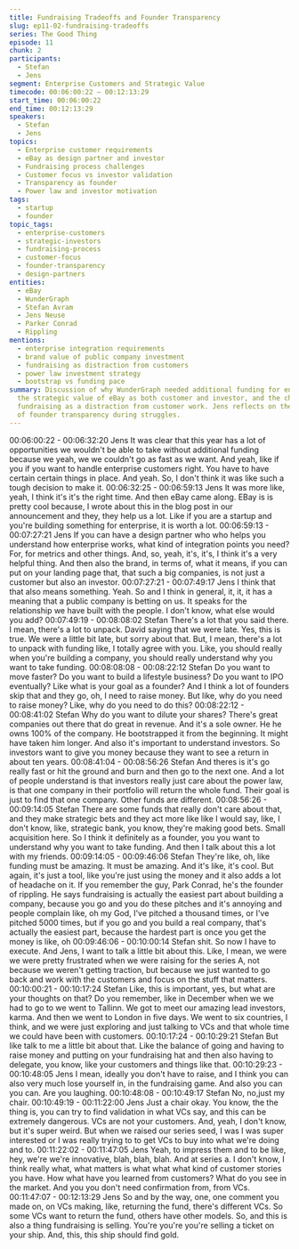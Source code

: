 ```yaml
---
title: Fundraising Tradeoffs and Founder Transparency
slug: ep11-02-fundraising-tradeoffs
series: The Good Thing
episode: 11
chunk: 2
participants:
  - Stefan
  - Jens
segment: Enterprise Customers and Strategic Value
timecode: 00:06:00:22 – 00:12:13:29
start_time: 00:06:00:22
end_time: 00:12:13:29
speakers:
  - Stefan
  - Jens
topics:
  - Enterprise customer requirements
  - eBay as design partner and investor
  - Fundraising process challenges
  - Customer focus vs investor validation
  - Transparency as founder
  - Power law and investor motivation
tags:
  - startup
  - founder
topic_tags:
  - enterprise-customers
  - strategic-investors
  - fundraising-process
  - customer-focus
  - founder-transparency
  - design-partners
entities:
  - eBay
  - WunderGraph
  - Stefan Avram
  - Jens Neuse
  - Parker Conrad
  - Rippling
mentions:
  - enterprise integration requirements
  - brand value of public company investment
  - fundraising as distraction from customers
  - power law investment strategy
  - bootstrap vs funding pace
summary: Discussion of why WunderGraph needed additional funding for enterprise customers,
  the strategic value of eBay as both customer and investor, and the challenges of
  fundraising as a distraction from customer work. Jens reflects on the difficulty
  of founder transparency during struggles.
---
```


00:06:00:22 - 00:06:32:20
Jens
It was clear that this year has a lot of opportunities we wouldn't be able to take without
additional funding because we yeah, we we couldn't go as fast as we want. And yeah, like if you
if you want to handle enterprise customers right. You have to have certain certain things in
place. And yeah. So, I don't think it was like such a tough decision to make it.
00:06:32:25 - 00:06:59:13
Jens
It was more like, yeah, I think it's it's the right time. And then eBay came along. EBay is is pretty
cool because, I wrote about this in the blog post in our announcement and they, they help us a
lot. Like if you are a startup and you're building something for enterprise, it is worth a lot.
00:06:59:13 - 00:07:27:21
Jens
If you can have a design partner who who helps you understand how enterprise works, what
kind of integration points you need? For, for metrics and other things. And, so, yeah, it's, it's, I
think it's a very helpful thing. And then also the brand, in terms of, what it means, if you can put
on your landing page that, that such a big companies, is not just a customer but also an
investor.
00:07:27:21 - 00:07:49:17
Jens
I think that that also means something. Yeah. So and I think in general, it, it, it has a meaning
that a public company is betting on us. It speaks for the relationship we have built with the
people. I don't know, what else would you add?
00:07:49:19 - 00:08:08:02
Stefan
There's a lot that you said there. I mean, there's a lot to unpack. David saying that we were late.
Yes, this is true. We were a little bit late, but sorry about that. But, I mean, there's a lot to unpack
with funding like, I totally agree with you. Like, you should really when you're building a
company, you should really understand why you want to take funding.
00:08:08:08 - 00:08:22:12
Stefan
Do you want to move faster? Do you want to build a lifestyle business? Do you want to IPO
eventually? Like what is your goal as a founder? And I think a lot of founders skip that and they
go, oh, I need to raise money. But like, why do you need to raise money? Like, why do you need
to do this?
00:08:22:12 - 00:08:41:02
Stefan
Why do you want to dilute your shares? There's great companies out there that do great in
revenue. And it's a sole owner. He he owns 100% of the company. He bootstrapped it from the
beginning. It might have taken him longer. And also it's important to understand investors. So
investors want to give you money because they want to see a return in about ten years.
00:08:41:04 - 00:08:56:26
Stefan
And theres is it's go really fast or hit the ground and burn and then go to the next one. And a lot
of people understand is that investors really just care about the power law, is that one company
in their portfolio will return the whole fund. Their goal is just to find that one company. Other
funds are different.
00:08:56:26 - 00:09:14:05
Stefan
There are some funds that really don't care about that, and they make strategic bets and they
act more like like I would say, like, I don't know, like, strategic bank, you know, they're making
good bets. Small acquisition here. So I think it definitely as a founder, you you want to
understand why you want to take funding. And then I talk about this a lot with my friends.
00:09:14:05 - 00:09:46:06
Stefan
They're like, oh, like funding must be amazing. It must be amazing. And it's like, it's cool. But
again, it's just a tool, like you're just using the money and it also adds a lot of headache on it. If
you remember the guy, Park Conrad, he's the founder of rippling. He says fundraising is actually
the easiest part about building a company, because you go and you do these pitches and it's
annoying and people complain like, oh my God, I've pitched a thousand times, or I've pitched
5000 times, but if you go and you build a real company, that's actually the easiest part, because
the hardest part is once you get the money is like, oh
00:09:46:06 - 00:10:00:14
Stefan
shit. So now I have to execute. And Jens, I want to talk a little bit about this. Like, I mean, we
were we were pretty frustrated when we were raising for the series A, not because we weren't
getting traction, but because we just wanted to go back and work with the customers and focus
on the stuff that matters.
00:10:00:21 - 00:10:17:24
Stefan
Like, this is important, yes, but what are your thoughts on that? Do you remember, like in
December when we we had to go to we went to Tallinn. We got to meet our amazing lead
investors, karma. And then we went to London in five days. We went to six countries, I think,
and we were just exploring and just talking to VCs and that whole time we could have been with
customers.
00:10:17:24 - 00:10:29:21
Stefan
But like talk to me a little bit about that. Like the balance of going and having to raise money and
putting on your fundraising hat and then also having to delegate, you know, like your customers
and things like that.
00:10:29:23 - 00:10:48:05
Jens
I mean, ideally you don't have to raise, and I think you can also very much lose yourself in, in
the fundraising game. And also you can you can. Are you laughing.
00:10:48:08 - 00:10:49:17
Stefan
No, no,just my chair.
00:10:49:19 - 00:11:22:00
Jens
Just a chair okay. You know, the the thing is, you can try to find validation in what VCs say, and
this can be extremely dangerous. VCs are not your customers. And, yeah, I don't know, but it's
super weird. But when we raised our series seed, I was I was super interested or I was really
trying to to get VCs to buy into what we're doing and to.
00:11:22:02 - 00:11:47:05
Jens
Yeah, to impress them and to be like, hey, we're we're innovative, blah, blah, blah. And at series
a. I don't know, I think really what, what matters is what what what kind of customer stories you
have. How what have you learned from customers? What do you see in the market. And you
you don't need confirmation from, from VCs.
00:11:47:07 - 00:12:13:29
Jens
So and by the way, one, one comment you made on, on VCs making, like, returning the fund,
there's different VCs. So some VCs want to return the fund, others have other models. So, and
this is also a thing fundraising is selling. You're you're you're selling a ticket on your ship. And,
this, this ship should find gold.